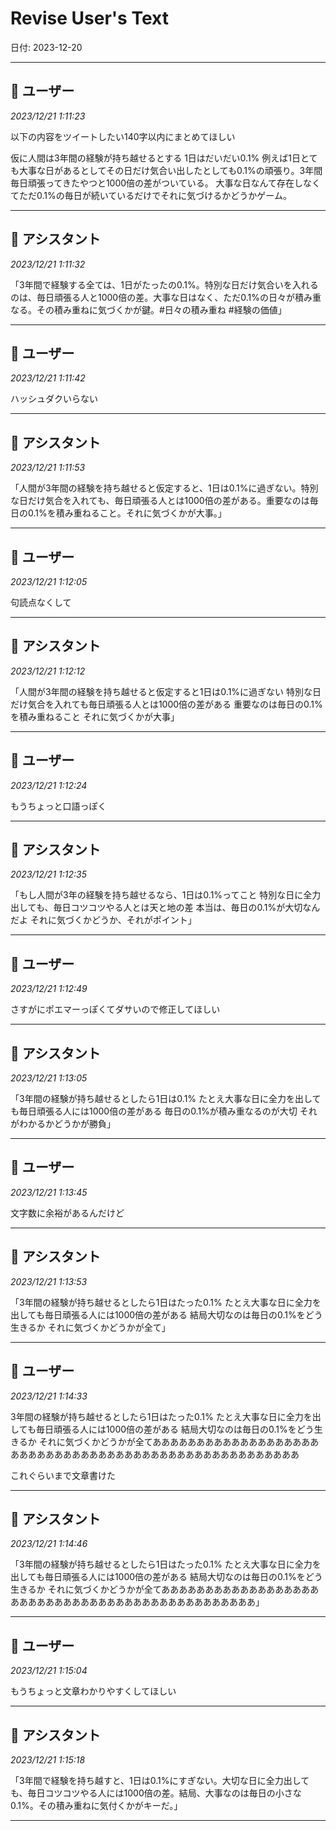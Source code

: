 # Revise User's Text

日付: 2023-12-20

---

## 👤 ユーザー
*2023/12/21 1:11:23*

以下の内容をツイートしたい140字以内にまとめてほしい

仮に人間は3年間の経験が持ち越せるとする
1日はだいだい0.1%
例えば1日とても大事な日があるとしてその日だけ気合い出したとしても0.1%の頑張り。3年間毎日頑張ってきたやつと1000倍の差がついている。
大事な日なんて存在しなくてただ0.1%の毎日が続いているだけでそれに気づけるかどうかゲーム。

---

## 🤖 アシスタント
*2023/12/21 1:11:32*

「3年間で経験する全ては、1日がたったの0.1%。特別な日だけ気合いを入れるのは、毎日頑張る人と1000倍の差。大事な日はなく、ただ0.1%の日々が積み重なる。その積み重ねに気づくかが鍵。#日々の積み重ね #経験の価値」

---

## 👤 ユーザー
*2023/12/21 1:11:42*

ハッシュダクいらない

---

## 🤖 アシスタント
*2023/12/21 1:11:53*

「人間が3年間の経験を持ち越せると仮定すると、1日は0.1%に過ぎない。特別な日だけ気合を入れても、毎日頑張る人とは1000倍の差がある。重要なのは毎日の0.1%を積み重ねること。それに気づくかが大事。」

---

## 👤 ユーザー
*2023/12/21 1:12:05*

句読点なくして

---

## 🤖 アシスタント
*2023/12/21 1:12:12*

「人間が3年間の経験を持ち越せると仮定すると1日は0.1%に過ぎない 特別な日だけ気合を入れても毎日頑張る人とは1000倍の差がある 重要なのは毎日の0.1%を積み重ねること それに気づくかが大事」

---

## 👤 ユーザー
*2023/12/21 1:12:24*

もうちょっと口語っぽく

---

## 🤖 アシスタント
*2023/12/21 1:12:35*

「もし人間が3年の経験を持ち越せるなら、1日は0.1%ってこと 特別な日に全力出しても、毎日コツコツやる人とは天と地の差 本当は、毎日の0.1%が大切なんだよ それに気づくかどうか、それがポイント」

---

## 👤 ユーザー
*2023/12/21 1:12:49*

さすがにポエマーっぽくてダサいので修正してほしい

---

## 🤖 アシスタント
*2023/12/21 1:13:05*

「3年間の経験が持ち越せるとしたら1日は0.1% たとえ大事な日に全力を出しても毎日頑張る人には1000倍の差がある 毎日の0.1%が積み重なるのが大切 それがわかるかどうかが勝負」

---

## 👤 ユーザー
*2023/12/21 1:13:45*

文字数に余裕があるんだけど

---

## 🤖 アシスタント
*2023/12/21 1:13:53*

「3年間の経験が持ち越せるとしたら1日はたった0.1% たとえ大事な日に全力を出しても毎日頑張る人には1000倍の差がある 結局大切なのは毎日の0.1%をどう生きるか それに気づくかどうかが全て」

---

## 👤 ユーザー
*2023/12/21 1:14:33*

3年間の経験が持ち越せるとしたら1日はたった0.1% たとえ大事な日に全力を出しても毎日頑張る人には1000倍の差がある 結局大切なのは毎日の0.1%をどう生きるか それに気づくかどうかが全てああああああああああああああああああああああああああああああああああああああああああああああああああああ

これぐらいまで文章書けた

---

## 🤖 アシスタント
*2023/12/21 1:14:46*

「3年間の経験が持ち越せるとしたら1日はたった0.1% たとえ大事な日に全力を出しても毎日頑張る人には1000倍の差がある 結局大切なのは毎日の0.1%をどう生きるか それに気づくかどうかが全てああああああああああああああああああああああああああああああああああああああああああああああ」

---

## 👤 ユーザー
*2023/12/21 1:15:04*

もうちょっと文章わかりやすくしてほしい

---

## 🤖 アシスタント
*2023/12/21 1:15:18*

「3年間で経験を持ち越すと、1日は0.1%にすぎない。大切な日に全力出しても、毎日コツコツやる人には1000倍の差。結局、大事なのは毎日の小さな0.1%。その積み重ねに気付くかがキーだ。」

---
